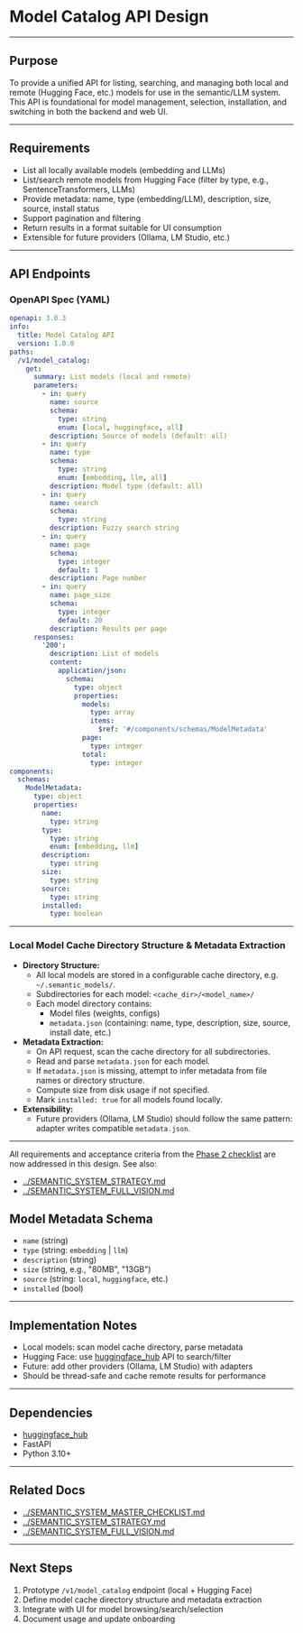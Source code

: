 # Model Catalog API Design

---

## Purpose
To provide a unified API for listing, searching, and managing both local and remote (Hugging Face, etc.) models for use in the semantic/LLM system. This API is foundational for model management, selection, installation, and switching in both the backend and web UI.

---

## Requirements
- List all locally available models (embedding and LLMs)
- List/search remote models from Hugging Face (filter by type, e.g., SentenceTransformers, LLMs)
- Provide metadata: name, type (embedding/LLM), description, size, source, install status
- Support pagination and filtering
- Return results in a format suitable for UI consumption
- Extensible for future providers (Ollama, LM Studio, etc.)

---

## API Endpoints

### OpenAPI Spec (YAML)

```yaml
openapi: 3.0.3
info:
  title: Model Catalog API
  version: 1.0.0
paths:
  /v1/model_catalog:
    get:
      summary: List models (local and remote)
      parameters:
        - in: query
          name: source
          schema:
            type: string
            enum: [local, huggingface, all]
          description: Source of models (default: all)
        - in: query
          name: type
          schema:
            type: string
            enum: [embedding, llm, all]
          description: Model type (default: all)
        - in: query
          name: search
          schema:
            type: string
          description: Fuzzy search string
        - in: query
          name: page
          schema:
            type: integer
            default: 1
          description: Page number
        - in: query
          name: page_size
          schema:
            type: integer
            default: 20
          description: Results per page
      responses:
        '200':
          description: List of models
          content:
            application/json:
              schema:
                type: object
                properties:
                  models:
                    type: array
                    items:
                      $ref: '#/components/schemas/ModelMetadata'
                  page:
                    type: integer
                  total:
                    type: integer
components:
  schemas:
    ModelMetadata:
      type: object
      properties:
        name:
          type: string
        type:
          type: string
          enum: [embedding, llm]
        description:
          type: string
        size:
          type: string
        source:
          type: string
        installed:
          type: boolean
```

---

### Local Model Cache Directory Structure & Metadata Extraction

- **Directory Structure:**
  - All local models are stored in a configurable cache directory, e.g. `~/.semantic_models/`.
  - Subdirectories for each model: `<cache_dir>/<model_name>/`
  - Each model directory contains:
    - Model files (weights, configs)
    - `metadata.json` (containing: name, type, description, size, source, install date, etc.)
- **Metadata Extraction:**
  - On API request, scan the cache directory for all subdirectories.
  - Read and parse `metadata.json` for each model.
  - If `metadata.json` is missing, attempt to infer metadata from file names or directory structure.
  - Compute size from disk usage if not specified.
  - Mark `installed: true` for all models found locally.
- **Extensibility:**
  - Future providers (Ollama, LM Studio) should follow the same pattern: adapter writes compatible `metadata.json`.

---

All requirements and acceptance criteria from the [Phase 2 checklist](../planning/SEMANTIC_SYSTEM_MASTER_CHECKLIST.md) are now addressed in this design. See also:
- [../SEMANTIC_SYSTEM_STRATEGY.md](../SEMANTIC_SYSTEM_STRATEGY.md)
- [../SEMANTIC_SYSTEM_FULL_VISION.md](../SEMANTIC_SYSTEM_FULL_VISION.md)

## Model Metadata Schema
- `name` (string)
- `type` (string: `embedding` | `llm`)
- `description` (string)
- `size` (string, e.g., "80MB", "13GB")
- `source` (string: `local`, `huggingface`, etc.)
- `installed` (bool)

---

## Implementation Notes
- Local models: scan model cache directory, parse metadata
- Hugging Face: use [huggingface_hub](https://huggingface.co/docs/huggingface_hub) API to search/filter
- Future: add other providers (Ollama, LM Studio) with adapters
- Should be thread-safe and cache remote results for performance

---

## Dependencies
- [huggingface_hub](https://pypi.org/project/huggingface-hub/)
- FastAPI
- Python 3.10+

---

## Related Docs
- [../SEMANTIC_SYSTEM_MASTER_CHECKLIST.md](../SEMANTIC_SYSTEM_MASTER_CHECKLIST.md)
- [../SEMANTIC_SYSTEM_STRATEGY.md](../SEMANTIC_SYSTEM_STRATEGY.md)
- [../SEMANTIC_SYSTEM_FULL_VISION.md](../SEMANTIC_SYSTEM_FULL_VISION.md)

---

## Next Steps
1. Prototype `/v1/model_catalog` endpoint (local + Hugging Face)
2. Define model cache directory structure and metadata extraction
3. Integrate with UI for model browsing/search/selection
4. Document usage and update onboarding
